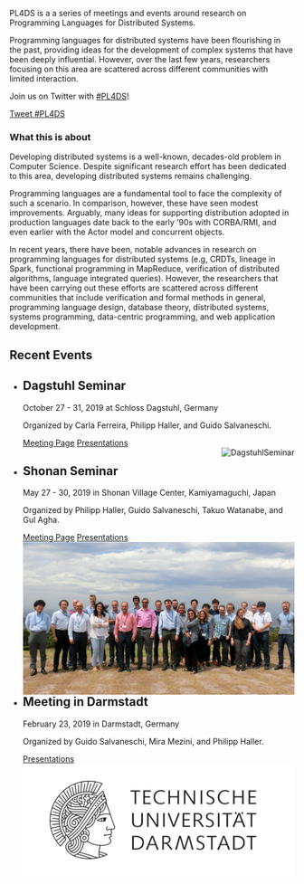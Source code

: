 <p class="teaser">PL4DS is a a series of meetings and events around research on Programming Languages for Distributed Systems.</p>

<p class="subteaser">Programming languages for distributed systems have been flourishing in the past, providing ideas for the development of complex systems that have been deeply influential. However, over the last few years, researchers focusing on this area are scattered across different communities with limited interaction.</p>

<p>Join us on Twitter with <a href="https://twitter.com/search?q=%23PL4DS" style="margin-right:0">#PL4DS</a>!</p>
<a href="https://twitter.com/intent/tweet?button_hashtag=PL4DS&ref_src=twsrc%5Etfw" class="twitter-hashtag-button" style="display:block;" data-size="large" data-show-count="false">Tweet #PL4DS</a><script async src="https://platform.twitter.com/widgets.js" charset="utf-8"></script>


### What this is about

Developing distributed systems is a well-known, decades-old problem in Computer Science. Despite significant research effort has been dedicated to this area, developing distributed systems remains challenging. 

Programming languages are a fundamental tool to face the complexity of such a scenario. In comparison, however, these have seen modest improvements. Arguably, many ideas for supporting distribution adopted in production languages date back to the early ’90s with CORBA/RMI, and even earlier with the Actor model and concurrent objects. 

In recent years, there have been, notable advances in research on programming languages for distributed systems (e.g, CRDTs, lineage in Spark, functional programming in MapReduce, verification of distributed algorithms, language integrated queries). However, the researchers that have been carrying out these efforts are scattered across different communities that include verification and formal methods in general, programming language design, database theory, distributed systems, systems programming, data-centric programming, and web application development.

<h2 class="underline mb">Recent Events</h2>

<ul>
  <li class="event">
    <div class="event-content">
      <h2>Dagstuhl Seminar</h2>
      <span class="date">October 27 - 31, 2019 at Schloss Dagstuhl, Germany</span>
      <p>Organized by Carla Ferreira, Philipp Haller, and Guido Salvaneschi.</p>
      <a href="https://www.dagstuhl.de/en/program/calendar/semhp/?semnr=19442">Meeting Page</a>
      <a href="https://github.com/pl4ds/Dagstuhl-2019/blob/master/pages/Dagstuhl.md">Presentations</a>
    </div>
    <div class="event-image">
      <img src="./assets/images/DagstuhlSeminar.jpg" alt="DagstuhlSeminar" align="right"/>
    </div>
  </li>
  <li class="event">
    <div class="event-content">
      <h2>Shonan Seminar</h2>
      <span class="date">May 27 - 30, 2019 in Shonan Village Center, Kamiyamaguchi, Japan</span>
      <p>Organized by Philipp Haller, Guido Salvaneschi, Takuo Watanabe, and Gul Agha.</p>
      <a href="https://shonan.nii.ac.jp/seminars/149/">Meeting Page</a>
      <a href="https://github.com/pl4ds/Shonan-2019/blob/master/Pages/shonan.md">Presentations</a>
    </div>
    <div class="event-image">
      <img src="./assets/images/group_photo.jpg" alt="group_photo" align="right"/>
    </div>
  </li>
  <li class="event">
    <div class="event-content">
      <h2>Meeting in Darmstadt</h2>
      <span class="date">February 23, 2019 in Darmstadt, Germany</span>
      <p>Organized by Guido Salvaneschi, Mira Mezini, and Philipp Haller.</p>
      <a href="https://github.com/pl4ds/Darmstadt-2018/blob/master/pages/darmstadt.md">Presentations</a>
    </div>
    <div class="event-image">
      <img src="./assets/images/TU_Darmstadt_Logo.png" alt="TU_Darmstadt_Logo" align="right"/>
    </div>
  </li>
</ul>
